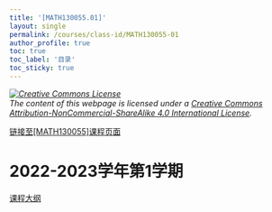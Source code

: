 ```yaml
---
title: '[MATH130055.01]'
layout: single
permalink: /courses/class-id/MATH130055-01
author_profile: true
toc: true
toc_label: '目录'
toc_sticky: true
---
```


<div class='notice--warning'>
	<p><i><a rel='license' href='http://creativecommons.org/licenses/by-nc-sa/4.0/'><img alt='Creative Commons License' style='border-width:0' src='https://i.creativecommons.org/l/by-nc-sa/4.0/88x31.png' /></a><br /> The content of this webpage is licensed under a <a rel='license' href='http://creativecommons.org/licenses/by-nc-sa/4.0/'>Creative Commons Attribution-NonCommercial-ShareAlike 4.0 International License</a>.</i></p>
</div>

<a href='https://fdu-math.github.io/courses/MATH130055'>链接至[MATH130055]课程页面<a>

# 2022-2023学年第1学期

<a href='https://fdu-math.github.io/courses/syllabus/MATH130055.01-2022-2023-1 (Encrypted).pdf'>课程大纲</a>